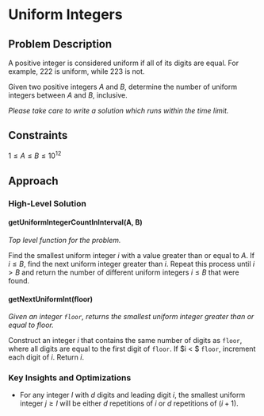 # Uniform Integers

## Problem Description

A positive integer is considered uniform if all of its digits are equal. For example, $222$ is uniform, while $223$ is not.

Given two positive integers $A$ and $B$, determine the number of uniform integers between $A$ and $B$, inclusive.

*Please take care to write a solution which runs within the time limit.*

## Constraints

$1 \leq A \leq B \leq 10^{12}$

## Approach

### High-Level Solution

#### getUniformIntegerCountInInterval(A, B)

*Top level function for the problem.*

Find the smallest uniform integer $i$ with a value greater than or equal to $A$. If $i \leq B$, find the next uniform integer greater than $i$. Repeat this process until $i > B$ and return the number of different uniform integers $i \leq B$ that were found.

#### getNextUniformInt(floor)

*Given an integer ```floor```, returns the smallest uniform integer greater than or equal to floor.*

Construct an integer $i$ that contains the same number of digits as ```floor```, where all digits are equal to the first digit of ```floor```. If $i < $ ```floor```, increment each digit of $i$. Return $i$.

### Key Insights and Optimizations

- For any integer $I$ with $d$ digits and leading digit $i$, the smallest uniform integer $j \geq I$ will be either $d$ repetitions of $i$ or $d$ repetitions of $(i+1)$.